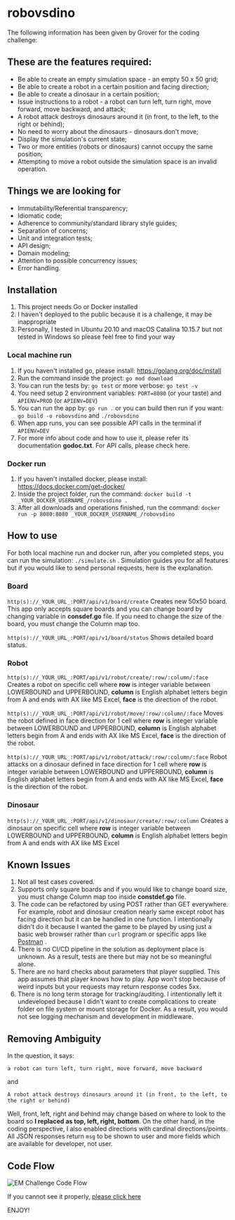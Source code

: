 # robovsdino
The following information has been given by Grover for the coding challenge:

## These are the features required:

- Be able to create an empty simulation space - an empty 50 x 50 grid;
- Be able to create a robot in a certain position and facing direction;
- Be able to create a dinosaur in a certain position;
- Issue instructions to a robot - a robot can turn left, turn right, move forward, move backward, and attack;
- A robot attack destroys dinosaurs around it (in front, to the left, to the right or behind);
- No need to worry about the dinosaurs - dinosaurs don't move;
- Display the simulation's current state;
- Two or more entities (robots or dinosaurs) cannot occupy the same position;
- Attempting to move a robot outside the simulation space is an invalid operation.

## Things we are looking for

- Immutability/Referential transparency;
- Idiomatic code;
- Adherence to community/standard library style guides;
- Separation of concerns;
- Unit and integration tests;
- API design;
- Domain modeling;
- Attention to possible concurrency issues;
- Error handling.

## Installation
1. This project needs Go or Docker installed
2. I haven't deployed to the public because it is a challenge, it may be inappropriate
3. Personally, I tested in Ubuntu 20.10 and macOS Catalina 10.15.7 but not tested in Windows so please feel free to 
find your way

### Local machine run
1. If you haven't installed go, please install: https://golang.org/doc/install
2. Run the command inside the project: `go mod download`
3. You can run the tests by: `go test` or more verbose: `go test -v`
4. You need setup 2 environment variables: `PORT=8080` (or your taste) and `APIENV=PROD` (or `APIENV=DEV`)
5. You can run the app by: `go run .` or you can build then run if you want: `go build -o robovsdino` and `./robovsdino`
6. When app runs, you can see possible API calls in the terminal if `APIENV=DEV`
7. For more info about code and how to use it, please refer its documentation **godoc.txt**. For API calls, please check here.

### Docker run
1. If you haven't installed docker, please install: https://docs.docker.com/get-docker/
2. Inside the project folder, run the command: `docker build -t _YOUR_DOCKER_USERNAME_/robovsdino .`
3. After all downloads and operations finished, run the command: `docker run -p 8080:8080 _YOUR_DOCKER_USERNAME_/robovsdino`

## How to use
For both local machine run and docker run, after you completed steps, you can run the simulation: `./simulate.sh` .
Simulation guides you for all features but if you would like to send personal requests, here is the explanation.

### Board
`http(s)://_YOUR_URL_:PORT/api/v1/board/create` Creates new 50x50 board. This app only accepts square boards and you
can change board by changing variable in **consdef.go** file. If you need to change the size of the board, you must 
change the Column map too.

`http(s)://_YOUR_URL_:PORT/api/v1/board/status` Shows detailed board status.

### Robot
`http(s)://_YOUR_URL_:PORT/api/v1/robot/create/:row/:column/:face` Creates a robot on specific cell where **row** is
integer variable between LOWERBOUND and UPPERBOUND, **column** is English alphabet letters begin from A and ends with AX 
like MS Excel, **face** is the direction of the robot.

`http(s)://_YOUR_URL_:PORT/api/v1/robot/move/:row/:column/:face` Moves the robot defined in face direction for 1 cell 
where **row** is integer variable between LOWERBOUND and UPPERBOUND, **column** is English alphabet letters begin 
from A and ends with AX  like MS Excel, **face** is the direction of the robot.

`http(s)://_YOUR_URL_:PORT/api/v1/robot/attack/:row/:column/:face` Robot attacks on a dinosaur defined in face direction 
for 1 cell where **row** is integer variable between LOWERBOUND and UPPERBOUND, **column** is English alphabet letters 
begin from A and ends with AX  like MS Excel, **face** is the direction of the robot.

### Dinosaur
`http(s)://_YOUR_URL_:PORT/api/v1/dinosaur/create/:row/:column` Creates a dinosaur on specific cell where **row** is
integer variable between LOWERBOUND and UPPERBOUND, **column** is English alphabet letters begin from A and ends with AX 
like MS Excel

## Known Issues
1. Not all test cases covered.
2. Supports only square boards and if you would like to change board size, you must change Column map too inside 
**constdef.go** file. 
3. The code can be refactored by using POST rather than GET everywhere. For example, robot and dinosaur creation nearly
same except robot has facing direction but it can be handled in one function. I intentionally didn't do it because I
wanted the game to be played by using just a basic web browser rather than `curl` program or specific apps like [Postman]("https://www.postman.com/) .
4. There is no CI/CD pipeline in the solution as deployment place is unknown. As a result, tests are there but may not 
be so meaningful alone. 
5. There are no hard checks about parameters that player supplied. This app assumes that player knows how to play. App won't 
stop because of weird inputs but your requests may return response codes 5xx.
6. There is no long term storage for tracking/auditing. I intentionally left it undeveloped because I didn't want to 
create complications to create folder on file system or mount storage for Docker. As a result, you would not see logging 
mechanism and development in middleware.

## Removing Ambiguity
In the question, it says:
```
a robot can turn left, turn right, move forward, move backward
```
and
```
A robot attack destroys dinosaurs around it (in front, to the left, to the right or behind)
```
Well, front, left, right and behind may change based on where to look to the board so **I replaced as top, left, right, bottom**. 
On the other hand, in the coding perspective, I also enabled directions with cardinal directions/points. All JSON 
responses return `msg` to be shown to user and more fields which are available for developer, not user.

## Code Flow
![EM Challenge Code Flow](https://canartuc.com/grover_robovsdino.png "EM Challenge Code Flow")

If you cannot see it properly, [please click here](https://whimsical.com/5cVkzRSZrc7hqkyWZV3kXA)

ENJOY!


